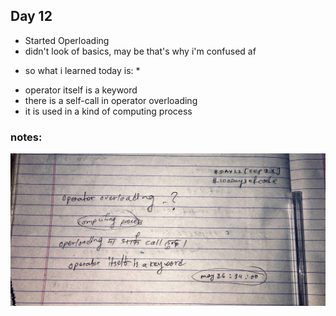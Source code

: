 ## Day 12

- Started Operloading
- didn't look of basics, may be that's why i'm confused af

* so what i learned today is: *
- operator itself is a keyword
- there is a self-call in operator overloading
- it is used in a kind of computing process


### notes:

![Images](https://github.com/realtirtha/100DaysOfCode-ProgressTracker/blob/main/images/12a.jpg)